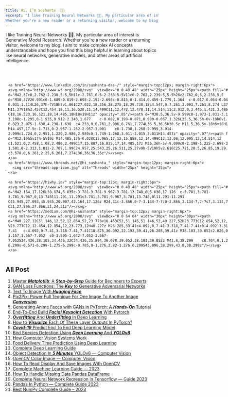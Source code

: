 ```yaml
---
title: Hi, I’m Sushanta  👋🏻
excerpt: "I like Training Neural Networks 🧠🤖. My particular area of interest is Generative Model Research. 
Whether you're a new reader or a returning visitor, welcome to my blog! I aim to make complex AI concepts understandable and hope you find this blog helpful in learning about topics like neural networks, generative models, and other areas of artificial intelligence."
---
```


I like Training Neural Networks 🧠🤖. My particular area of interest is Generative Model Research. 
Whether you're a new reader or a returning visitor, welcome to my blog! I aim to make complex AI concepts understandable and hope you find this blog helpful in learning about topics like neural networks, generative models, and other areas of artificial intelligence.


<div class="social-icon" style="margin-right:10px; margin-top:50px; margin-bottom:3px;  display: flex; align-items: center;         background:#FFF;  border-radius:16px; width: fit-content;"> 
    <a href="https://github.com/hi-sushanta" style="margin-top:12px; margin-right:6px">
    <svg xmlns="http://www.w3.org/2000/svg"  viewBox="0 0 30 30" width="30px" height="30px">    <path d="M15,3C8.373,3,3,8.373,3,15c0,5.623,3.872,10.328,9.092,11.63C12.036,26.468,12,26.28,12,26.047v-2.051 c-0.487,0-1.303,0-1.508,0c-0.821,0-1.551-0.353-1.905-1.009c-0.393-0.729-0.461-1.844-1.435-2.526 c-0.289-0.227-0.069-0.486,0.264-0.451c0.615,0.174,1.125,0.596,1.605,1.222c0.478,0.627,0.703,0.769,1.596,0.769 c0.433,0,1.081-0.025,1.691-0.121c0.328-0.833,0.895-1.6,1.588-1.962c-3.996-0.411-5.903-2.399-5.903-5.098 c0-1.162,0.495-2.286,1.336-3.233C9.053,10.647,8.706,8.73,9.435,8c1.798,0,2.885,1.166,3.146,1.481C13.477,9.174,14.461,9,15.495,9 c1.036,0,2.024,0.174,2.922,0.483C18.675,9.17,19.763,8,21.565,8c0.732,0.731,0.381,2.656,0.102,3.594 c0.836,0.945,1.328,2.066,1.328,3.226c0,2.697-1.904,4.684-5.894,5.097C18.199,20.49,19,22.1,19,23.313v2.734 c0,0.104-0.023,0.179-0.035,0.268C23.641,24.676,27,20.236,27,15C27,8.373,21.627,3,15,3z"/></svg>
    </a>

    <a href="https://www.linkedin.com/in/sushanta-das-/" style="margin-top:12px; margin-right:6px">
    <svg xmlns="http://www.w3.org/2000/svg"  viewBox="0 0 48 48" width="25px" height="25px"><path fill="#0078d4" d="M42,37c0,2.762-2.238,5-5,5H11c-2.761,0-5-2.238-5-5V11c0-2.762,2.239-5,5-5h26c2.762,0,5,2.238,5,5	V37z"/><path d="M30,37V26.901c0-1.689-0.819-2.698-2.192-2.698c-0.815,0-1.414,0.459-1.779,1.364	c-0.017,0.064-0.041,0.325-0.031,1.114L26,37h-7V18h7v1.061C27.022,18.356,28.275,18,29.738,18c4.547,0,7.261,3.093,7.261,8.274	L37,37H30z M11,37V18h3.457C12.454,18,11,16.528,11,14.499C11,12.472,12.478,11,14.514,11c2.012,0,3.445,1.431,3.486,3.479	C18,16.523,16.521,18,14.485,18H18v19H11z" opacity=".05"/><path d="M30.5,36.5v-9.599c0-1.973-1.031-3.198-2.692-3.198c-1.295,0-1.935,0.912-2.243,1.677	c-0.082,0.199-0.071,0.989-0.067,1.326L25.5,36.5h-6v-18h6v1.638c0.795-0.823,2.075-1.638,4.238-1.638	c4.233,0,6.761,2.906,6.761,7.774L36.5,36.5H30.5z M11.5,36.5v-18h6v18H11.5z M14.457,17.5c-1.713,0-2.957-1.262-2.957-3.001	c0-1.738,1.268-2.999,3.014-2.999c1.724,0,2.951,1.229,2.986,2.989c0,1.749-1.268,3.011-3.015,3.011H14.457z" opacity=".07"/><path fill="#fff" d="M12,19h5v17h-5V19z M14.485,17h-0.028C12.965,17,12,15.888,12,14.499C12,13.08,12.995,12,14.514,12	c1.521,0,2.458,1.08,2.486,2.499C17,15.887,16.035,17,14.485,17z M36,36h-5v-9.099c0-2.198-1.225-3.698-3.192-3.698	c-1.501,0-2.313,1.012-2.707,1.99C24.957,25.543,25,26.511,25,27v9h-5V19h5v2.616C25.721,20.5,26.85,19,29.738,19	c3.578,0,6.261,2.25,6.261,7.274L36,36L36,36z"/></svg>
    </a>
    <a href="https://www.threads.net/@hi_sushanta_" style="margin-top:12px; margin-right:6px">
      <img src="threads-app-icon.jpg" alt="Threads" width="25px" height="25px">
    </a>
  
    <a href="https://hiwhy.io/" style="margin-top:12px; margin-right:6px">
    <svg xmlns="http://www.w3.org/2000/svg"  viewBox="0 0 48 48" width="25px" height="25px"><path fill="#2962ff" d="M42.164,17.126L30.874,5.835c-3.781-3.781-9.967-3.781-13.748,0L5.836,17.126	c-3.781,3.781-3.781,9.967,0,13.748l11.291,11.291c3.781,3.781,9.967,3.781,13.748,0l11.291-11.291	C45.945,27.093,45.945,20.907,42.164,17.126z M24,31c-3.866,0-7-3.134-7-7c0-3.866,3.134-7,7-7s7,3.134,7,7	C31,27.866,27.866,31,24,31z"/></svg>
    <a href="https://medium.com/@hi-sushanta" style="margin-top:12px; margin-right:6px">
    <svg xmlns="http://www.w3.org/2000/svg"  viewBox="0 0 64 64" width="30px" height="30px"><path d="M40.227,12C51.146,12,52,12.854,52,23.773v16.453C52,51.145,51.146,52,40.227,52H23.773C12.854,52,12,51.145,12,40.227	V23.773C12,12.854,12.854,12,23.773,12H40.227z M26.285,39.41c4.092,0,7.41-3.318,7.41-7.41c0-4.092-3.318-7.41-7.41-7.41	c-4.092,0-7.41,3.318-7.41,7.41C18.875,36.092,22.193,39.41,26.285,39.41z M38.103,39.052c2.026,0,3.667-3.157,3.667-7.052	c0-3.895-1.642-7.052-3.667-7.052S34.436,28.105,34.436,32C34.436,35.894,36.078,39.052,38.103,39.052z M43.8,38.299	c0.704,0,1.275-2.82,1.275-6.299s-0.571-6.299-1.275-6.299c-0.705,0-1.276,2.82-1.276,6.299S43.096,38.299,43.8,38.299z"/></svg>
    </a>
  </a>
  
</div>

## All Post

1. [Master ***Matplotlib***: A ***Step-by-Step*** Guide for Beginners to Experts](https://hiwhy.io/matplotlib-complete-guide)
2. [GAN Loss Functions: The ***Key*** to Generative Adversarial Networks](https://hiwhy.io/gan-loss-functions-the-key-to-generative-adversarial-networks)
3. [Text To Image With ***Hugging Face***](https://hiwhy.io/text-to-image-with-hugging-face)
4. [Pix2Pix: Power Full Teqnique For One Image To Another Image ***Conversion***](https://hiwhy.io/pix2pix-power-full-teqnique-for-one-image-to-another-image-conversion)
5. [Generating Anime Faces with GANs in PyTorch: A ***Hands-On*** Tutorial](https://hiwhy.io/generating-anime-faces-gan)
6. [End-To-End Build ***Facial Keypoint Detection*** With Pytorch](https://hiwhy.io/facial-keypoint-detection-with-pytorch)
7. [***Overfitting*** And ***Underfitting*** In Deep Learning](https://hiwhy.io/overfitting-and-underfitting)
8. [How to ***Visualize*** Each Of These Layer Outputs In PyTorch?](https://hiwhy.io/how-to-visualize-each-of-these-layer-outputs-in-pytorch)
9. [***Covid-19*** Predict End To End Deep Learning Model](https://hiwhy.io/covid-19-deep-learning-model)
10. [Bird Species Detection Using ***Deep Learning*** And ***YOLOv8***](https://hiwhy.io/bird-species-detection-using-deep-learning-and-yolov8)
11. [How Computer Vision Systems Work](https://hiwhy.io/computer-vision-systems-work)
12. [Food Delivery Time Prediction Using Deep Learning](https://hiwhy.io/food-delivery-time-prediction-using-deep-learning)
13. [Complete Deep Learning Guide](https://hiwhy.io/complete-deep-learning-guide)
14. [Object Detection In ***5 Minutes*** YOLOv8 — Computer Vision](https://hiwhy.io/object-detection-in-5-minutes-yolov8-computer-vision)
15. [OpenCV Color Image — Computer Vision](https://hiwhy.io/opencv-color-image)
16. [How To Read Display And Save Images With OpenCV](https://hiwhy.io/read-display-and-save-images-with-opencv)
17. [Complete Machine Learning Guide — 2023](https://hiwhy.io/complete-machine-learning-guide)
18. [How To Handle Missing Data Pandas DataFrame](https://hiwhy.io/how-to-handle-missing-data-pandas-dataframe)
19. [Complete Neural Network Regression In Tensorflow — Guide 2023](https://hiwhy.io/neural-network-regression-in-tensorflow-guide)
20. [Pandas In Python — Complete Guide 2023](https://hiwhy.io/pandas-in-python-complete-guide)
21. [Best NumPy Complete Guide – 2023](https://hiwhy.io/numpy-complete-guide)
